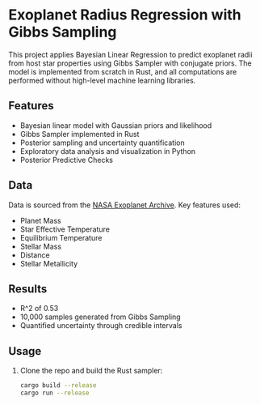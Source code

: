 # Exoplanet Radius Regression with Gibbs Sampling

This project applies Bayesian Linear Regression to predict exoplanet radii from host star properties using Gibbs Sampler with conjugate priors. The model is implemented from scratch in Rust, and all computations are performed without high-level machine learning libraries.

## Features

- Bayesian linear model with Gaussian priors and likelihood
- Gibbs Sampler implemented in Rust
- Posterior sampling and uncertainty quantification
- Exploratory data analysis and visualization in Python
- Posterior Predictive Checks

## Data

Data is sourced from the [NASA Exoplanet Archive](https://exoplanetarchive.ipac.caltech.edu/). Key features used:
- Planet Mass
- Star Effective Temperature
- Equilibrium Temperature
- Stellar Mass
- Distance
- Stellar Metallicity


## Results

- R^2 of 0.53
- 10,000 samples generated from Gibbs Sampling
- Quantified uncertainty through credible intervals

## Usage

1. Clone the repo and build the Rust sampler:
   ```bash
   cargo build --release
   cargo run --release

